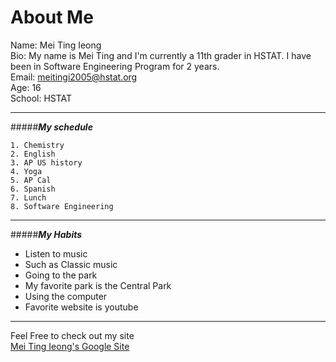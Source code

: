 # **About Me**  
Name: Mei Ting Ieong  
Bio: My name is Mei Ting and I'm currently a 11th grader in HSTAT. I have been in Software Engineering Program for 2 years.  
Email: meitingi2005@hstat.org  
Age: 16  
School: HSTAT  

---
#####_**My schedule**_  
```
1. Chemistry  
2. English  
3. AP US history  
4. Yoga  
5. AP Cal  
6. Spanish  
7. Lunch  
8. Software Engineering  

```

---
#####_**My Habits**_  
* Listen to music  
 * Such as Classic music  
* Going to the park  
 * My favorite park is the Central Park  
* Using the computer  
 * Favorite website is youtube  
 
 ---
Feel Free to check out my site  
 [Mei Ting Ieong's Google Site](https://sites.google.com/a/hstat.org/meitingi2005sep11/about-me)
 